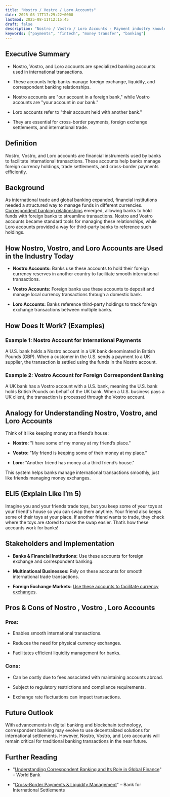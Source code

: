 ```yaml
---
title: "Nostro / Vostro / Loro Accounts"
date: 2025-03-17T17:29:22+0000
lastmod: 2025-08-11T12:15:45
draft: false
description: "Nostro / Vostro / Loro Accounts - Payment industry knowledge and insights"
keywords: ["payments", "fintech", "money transfer", "banking"]
---
```


## Executive Summary

- Nostro, Vostro, and Loro accounts are specialized banking accounts used in international transactions.

- These accounts help banks manage foreign exchange, liquidity, and correspondent banking relationships.

- Nostro accounts are "our account in a foreign bank," while Vostro accounts are "your account in our bank."

- Loro accounts refer to "their account held with another bank."

- They are essential for cross-border payments, foreign exchange settlements, and international trade.

## Definition

Nostro, Vostro, and Loro accounts are financial instruments used by banks to facilitate international transactions. These accounts help banks manage foreign currency holdings, trade settlements, and cross-border payments efficiently.

## Background

As international trade and global banking expanded, financial institutions needed a structured way to manage funds in different currencies. [Correspondent banking relationships](https://faisalkhanllc.xyz/resources/payments-wiki/c/correspondent-banking-relationship-cbr/) emerged, allowing banks to hold funds with foreign banks to streamline transactions. Nostro and Vostro accounts became standard tools for managing these relationships, while Loro accounts provided a way for third-party banks to reference such holdings.

## How Nostro, Vostro, and Loro Accounts are Used in the Industry Today

- **Nostro Accounts:** Banks use these accounts to hold their foreign currency reserves in another country to facilitate smooth international transactions.

- **Vostro Accounts:** Foreign banks use these accounts to deposit and manage local currency transactions through a domestic bank.

- **Loro Accounts:** Banks reference third-party holdings to track foreign exchange transactions between multiple banks.

## How Does It Work? (Examples)

### Example 1: Nostro Account for International Payments

A U.S. bank holds a Nostro account in a UK bank denominated in British Pounds (GBP). When a customer in the U.S. sends a payment to a UK supplier, the transaction is settled using the funds in the Nostro account.

### Example 2: Vostro Account for Foreign Correspondent Banking

A UK bank has a Vostro account with a U.S. bank, meaning the U.S. bank holds British Pounds on behalf of the UK bank. When a U.S. business pays a UK client, the transaction is processed through the Vostro account.

## Analogy for Understanding Nostro, Vostro, and Loro Accounts

Think of it like keeping money at a friend’s house:

- **Nostro:** "I have some of my money at my friend’s place."

- **Vostro:** "My friend is keeping some of their money at my place."

- **Loro:** "Another friend has money at a third friend’s house."

This system helps banks manage international transactions smoothly, just like friends managing money exchanges.

## ELI5 (Explain Like I’m 5)

Imagine you and your friends trade toys, but you keep some of your toys at your friend's house so you can swap them anytime. Your friend also keeps some of their toys at your place. If another friend wants to trade, they check where the toys are stored to make the swap easier. That’s how these accounts work for banks!

## Stakeholders and Implementation

- **Banks & Financial Institutions:** Use these accounts for foreign exchange and correspondent banking.

- **Multinational Businesses:** Rely on these accounts for smooth international trade transactions.

- **Foreign Exchange Markets:** [Use these accounts to facilitate currency exchanges](https://faisalkhanllc.xyz/resources/payments-wiki/f/fx-foreign-exchange/).

## Pros & Cons of Nostro , Vostro , Loro Accounts

### Pros:

- Enables smooth international transactions.

- Reduces the need for physical currency exchanges.

- Facilitates efficient liquidity management for banks.

### Cons:

- Can be costly due to fees associated with maintaining accounts abroad.

- Subject to regulatory restrictions and compliance requirements.

- Exchange rate fluctuations can impact transactions.

## Future Outlook

With advancements in digital banking and blockchain technology, correspondent banking may evolve to use decentralized solutions for international settlements. However, Nostro, Vostro, and Loro accounts will remain critical for traditional banking transactions in the near future.

## Further Reading

- "[Understanding Correspondent Banking and Its Role in Global Finance](https://openknowledge.worldbank.org/entities/publication/b264b0a2-112e-5c47-8412-6c7dba090aa9)" – World Bank

- "[Cross-Border Payments & Liquidity Management](https://www.bis.org/cpmi/publ/d209.htm)" – Bank for International Settlements

##